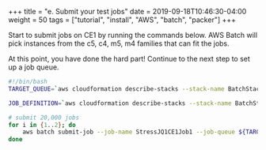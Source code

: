 +++
title = "e. Submit your test jobs"
date = 2019-09-18T10:46:30-04:00
weight = 50
tags = ["tutorial", "install", "AWS", "batch", "packer"]
+++

Start to submit jobs on CE1 by running the commands below. AWS Batch will pick instances from the c5, c4, m5, m4 families that can fit the jobs.

At this point, you have done the hard part! Continue to the next step to set up a job queue.

```bash
#!/bin/bash
TARGET_QUEUE=`aws cloudformation describe-stacks --stack-name BatchStack --query "Stacks[0].Outputs[?OutputKey=='JobQueue1'].OutputValue" --output text`

JOB_DEFINITION=`aws cloudformation describe-stacks --stack-name BatchStack --query "Stacks[0].Outputs[?OutputKey=='JobDefinition'].OutputValue" --output text`

# submit 20,000 jobs
for i in {1..2}; do
    aws batch submit-job --job-name StressJQ1CE1Job1 --job-queue ${TARGET_QUEUE} --job-definition ${JOB_DEFINITION} --array-properties '{"size":10000}'
done
```

